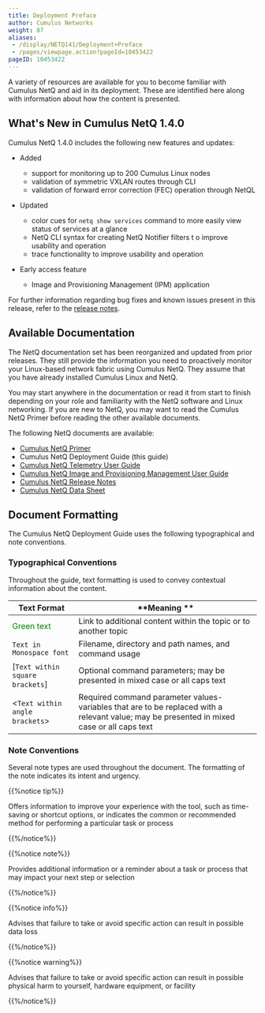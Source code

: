```yaml
---
title: Deployment Preface
author: Cumulus Networks
weight: 87
aliases:
 - /display/NETQ141/Deployment+Preface
 - /pages/viewpage.action?pageId=10453422
pageID: 10453422
---
```

A variety of resources are available for you to become familiar with
Cumulus NetQ and aid in its deployment. These are identified here along
with information about how the content is presented.

## What's New in Cumulus NetQ 1.4.0

Cumulus NetQ 1.4.0 includes the following new features and updates:

  - Added

      - support for monitoring up to 200 Cumulus Linux nodes
      - validation of symmetric VXLAN routes through CLI
      - validation of forward error correction (FEC) operation through
        NetQL

  - Updated

      - color cues for `netq show services` command to more easily view
        status of services at a glance
      - NetQ CLI syntax for creating NetQ Notifier filters t o improve
        usability and operation
      - trace functionality to improve usability and operation

  - Early access feature

      - Image and Provisioning Management (IPM) application

For further information regarding bug fixes and known issues present in
this release, refer to the [release notes](https://support.cumulusnetworks.com/hc/en-us/articles/360005898274).

## Available Documentation

The NetQ
documentation set has been reorganized and updated from prior releases.
They still provide the information you need to proactively monitor your
Linux-based network fabric using Cumulus NetQ. They assume that you have
already installed Cumulus Linux and NetQ.

You may
start anywhere in the documentation or read it from start to finish
depending on your role and familiarity with the NetQ software and Linux
networking. If you are
new to NetQ, you may want to read the Cumulus NetQ Primer before reading
the other available documents.

The following NetQ documents are
available:

  - [Cumulus NetQ Primer](/version/cumulus-netq-141/)
  - Cumulus NetQ Deployment Guide (this guide)
  - [Cumulus NetQ Telemetry User Guide](/version/cumulus-netq-141/Cumulus-NetQ-Telemetry-User-Guide/)
  - [Cumulus NetQ Image and Provisioning Management User Guide](/version/cumulus-netq-141/Cumulus-NetQ-Image-and-Provisioning-Management-User-Guide/)
  - [Cumulus NetQ Release Notes](https://support.cumulusnetworks.com/hc/en-us/articles/360005898274)
  - [Cumulus NetQ Data Sheet](https://cumulusnetworks.com/learn/web-scale-networking-resources/product-collateral/netq-data-sheet/)

## Document Formatting

The Cumulus NetQ Deployment Guide uses the following typographical and
note conventions.

### Typographical Conventions

Throughout the guide, text formatting is used to convey contextual information about the content.

| **Text Format** | **Meaning ** |
| --------------- | ------------ |
| <span style="color: #008000;"> Green text</span> | Link to additional content within the topic or to another topic  |
| `Text in Monospace font`  | Filename, directory and path names, and command usage |
| \[`Text within square brackets`\]  | Optional command parameters; may be presented in mixed case or all caps text |
| \<`Text within angle brackets`\>   | Required command parameter values-variables that are to be replaced with a relevant value; may be presented in mixed case or all caps text  |

### Note Conventions

Several note types are used throughout the document. The formatting of the note indicates its intent and
urgency.

{{%notice tip%}}

Offers information to improve your experience with the tool, such as time-saving or shortcut options, or indicates the common or
recommended method for performing a particular task or process

{{%/notice%}}

{{%notice note%}}

Provides additional information or a reminder about a task or process
that may impact your next step or selection

{{%/notice%}}

{{%notice info%}}

Advises that failure to take or avoid specific action can result in
possible data loss

{{%/notice%}}

{{%notice warning%}}

Advises that failure to take or avoid specific action can result in
possible physical harm to yourself, hardware equipment, or facility

{{%/notice%}}
